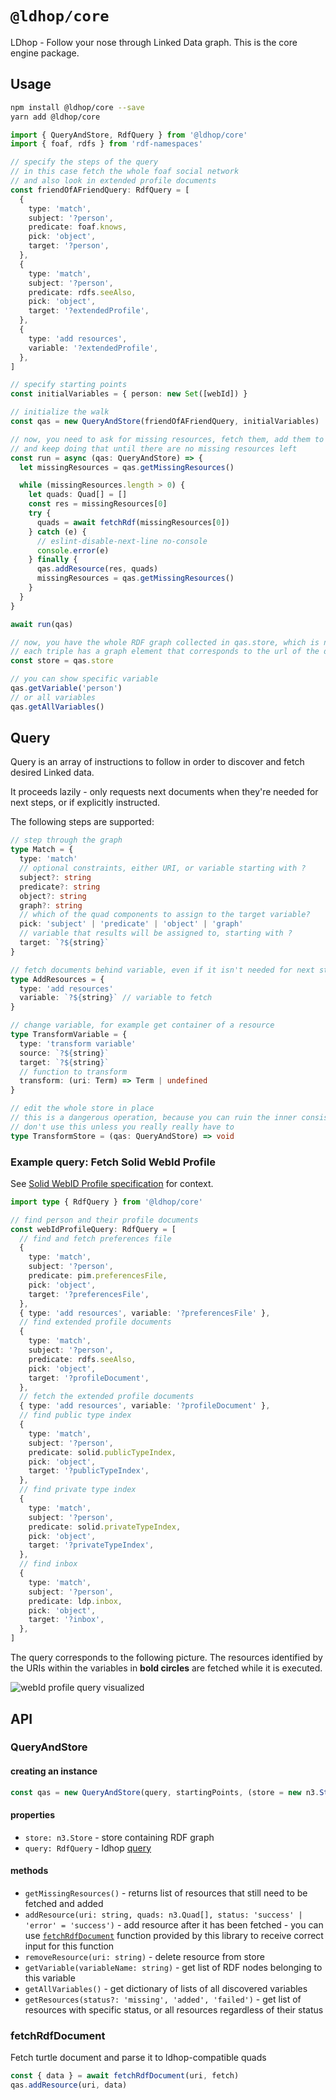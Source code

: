 # `@ldhop/core`

LDhop - Follow your nose through Linked Data graph. This is the core engine package.

## Usage

```sh
npm install @ldhop/core --save
yarn add @ldhop/core
```

```ts
import { QueryAndStore, RdfQuery } from '@ldhop/core'
import { foaf, rdfs } from 'rdf-namespaces'

// specify the steps of the query
// in this case fetch the whole foaf social network
// and also look in extended profile documents
const friendOfAFriendQuery: RdfQuery = [
  {
    type: 'match',
    subject: '?person',
    predicate: foaf.knows,
    pick: 'object',
    target: '?person',
  },
  {
    type: 'match',
    subject: '?person',
    predicate: rdfs.seeAlso,
    pick: 'object',
    target: '?extendedProfile',
  },
  {
    type: 'add resources',
    variable: '?extendedProfile',
  },
]

// specify starting points
const initialVariables = { person: new Set([webId]) }

// initialize the walk
const qas = new QueryAndStore(friendOfAFriendQuery, initialVariables)

// now, you need to ask for missing resources, fetch them, add them to QueryAndStore
// and keep doing that until there are no missing resources left
const run = async (qas: QueryAndStore) => {
  let missingResources = qas.getMissingResources()

  while (missingResources.length > 0) {
    let quads: Quad[] = []
    const res = missingResources[0]
    try {
      quads = await fetchRdf(missingResources[0])
    } catch (e) {
      // eslint-disable-next-line no-console
      console.error(e)
    } finally {
      qas.addResource(res, quads)
      missingResources = qas.getMissingResources()
    }
  }
}

await run(qas)

// now, you have the whole RDF graph collected in qas.store, which is n3.Store
// each triple has a graph element that corresponds to the url of the document of that triple
const store = qas.store

// you can show specific variable
qas.getVariable('person')
// or all variables
qas.getAllVariables()
```

## Query

Query is an array of instructions to follow in order to discover and fetch desired Linked data.

It proceeds lazily - only requests next documents when they're needed for next steps, or if explicitly instructed.

The following steps are supported:

```ts
// step through the graph
type Match = {
  type: 'match'
  // optional constraints, either URI, or variable starting with ?
  subject?: string
  predicate?: string
  object?: string
  graph?: string
  // which of the quad components to assign to the target variable?
  pick: 'subject' | 'predicate' | 'object' | 'graph'
  // variable that results will be assigned to, starting with ?
  target: `?${string}`
}
```

```ts
// fetch documents behind variable, even if it isn't needed for next steps
type AddResources = {
  type: 'add resources'
  variable: `?${string}` // variable to fetch
}
```

```ts
// change variable, for example get container of a resource
type TransformVariable = {
  type: 'transform variable'
  source: `?${string}`
  target: `?${string}`
  // function to transform
  transform: (uri: Term) => Term | undefined
}
```

```ts
// edit the whole store in place
// this is a dangerous operation, because you can ruin the inner consistency of QueryAndStore
// don't use this unless you really really have to
type TransformStore = (qas: QueryAndStore) => void
```

### Example query: Fetch Solid WebId Profile

See [Solid WebID Profile specification](https://solid.github.io/webid-profile/#discovery) for context.

```ts
import type { RdfQuery } from '@ldhop/core'

// find person and their profile documents
const webIdProfileQuery: RdfQuery = [
  // find and fetch preferences file
  {
    type: 'match',
    subject: '?person',
    predicate: pim.preferencesFile,
    pick: 'object',
    target: '?preferencesFile',
  },
  { type: 'add resources', variable: '?preferencesFile' },
  // find extended profile documents
  {
    type: 'match',
    subject: '?person',
    predicate: rdfs.seeAlso,
    pick: 'object',
    target: '?profileDocument',
  },
  // fetch the extended profile documents
  { type: 'add resources', variable: '?profileDocument' },
  // find public type index
  {
    type: 'match',
    subject: '?person',
    predicate: solid.publicTypeIndex,
    pick: 'object',
    target: '?publicTypeIndex',
  },
  // find private type index
  {
    type: 'match',
    subject: '?person',
    predicate: solid.privateTypeIndex,
    pick: 'object',
    target: '?privateTypeIndex',
  },
  // find inbox
  {
    type: 'match',
    subject: '?person',
    predicate: ldp.inbox,
    pick: 'object',
    target: '?inbox',
  },
]
```

The query corresponds to the following picture. The resources identified by the URIs within the variables in **bold circles** are fetched while it is executed.

![webId profile query visualized](https://raw.githubusercontent.com/ldhop/ldhop/main/docs/webid_profile_query_visual.png)

<!-- ![webId profile query visualized](../../docs/webid_profile_query_visual.png) -->

## API

### QueryAndStore

#### creating an instance

```ts
const qas = new QueryAndStore(query, startingPoints, (store = new n3.Store()))
```

#### properties

- `store: n3.Store` - store containing RDF graph
- `query: RdfQuery` - ldhop [query](#query)

#### methods

- `getMissingResources()` - returns list of resources that still need to be fetched and added
- `addResource(uri: string, quads: n3.Quad[], status: 'success' | 'error' = 'success')` - add resource after it has been fetched - you can use [`fetchRdfDocument`](#fetchrdfdocument) function provided by this library to receive correct input for this function
- `removeResource(uri: string)` - delete resource from store
- `getVariable(variableName: string)` - get list of RDF nodes belonging to this variable
- `getAllVariables()` - get dictionary of lists of all discovered variables
- `getResources(status?: 'missing', 'added', 'failed')` - get list of resources with specific status, or all resources regardless of their status

### fetchRdfDocument

Fetch turtle document and parse it to ldhop-compatible quads

```ts
const { data } = await fetchRdfDocument(uri, fetch)
qas.addResource(uri, data)
```
